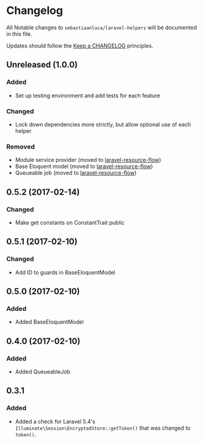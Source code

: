 # Changelog

All Notable changes to `sebastiaanluca/laravel-helpers` will be documented in this file.

Updates should follow the [Keep a CHANGELOG](http://keepachangelog.com/) principles.

##  Unreleased (1.0.0)

### Added

- Set up testing environment and add tests for each feature

### Changed

- Lock down dependencies more strictly, but allow optional use of each helper

### Removed

- Module service provider (moved to [laravel-resource-flow](https://github.com/sebastiaanluca/laravel-resource-flow))
- Base Eloquent model (moved to [laravel-resource-flow](https://github.com/sebastiaanluca/laravel-resource-flow))
- Queueable job (moved to [laravel-resource-flow](https://github.com/sebastiaanluca/laravel-resource-flow))

## 0.5.2 (2017-02-14)

### Changed

- Make get constants on ConstantTrait public

## 0.5.1 (2017-02-10)

### Changed

- Add ID to guards in BaseEloquentModel

## 0.5.0 (2017-02-10)

### Added

- Added BaseEloquentModel

## 0.4.0 (2017-02-10)

### Added

- Added QueueableJob

## 0.3.1

### Added

- Added a check for Laravel 5.4's `Illuminate\Session\EncryptedStore::getToken()` that was changed to `token()`.
